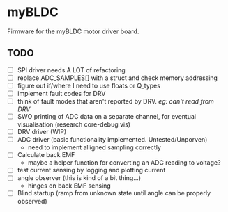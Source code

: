 # myBLDC
Firmware for the myBLDC motor driver board. 


## TODO
- [ ] SPI driver needs A LOT of refactoring
- [ ] replace ADC_SAMPLES[] with a struct and check memory addressing
- [ ] figure out if/where I need to use floats or Q_types 
- [ ] implement fault codes for DRV
- [ ] think of fault modes that aren't reported by DRV. _eg: can't read from DRV_
- [ ] SWO printing of ADC data on a separate channel, for eventual visualisation (research core-debug vis)
- [ ] DRV driver (WIP)
- [ ] ADC driver (basic functionality implemented. Untested/Unporven)
    * need to implement alligned sampling correctly
- [ ] Calculate back EMF
    * maybe a helper function for converting an ADC reading to voltage?
- [ ] test current sensing by logging and plotting current
- [ ] angle observer (this is kind of a bit thing...)
    * hinges on back EMF sensing
- [ ] Blind startup (ramp from unknown state until angle can be properly observed)